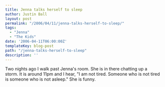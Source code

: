 ```yaml
---
title: Jenna talks herself to sleep
author: Justin Ball
layout: post
permalink: "/2006/04/11/jenna-talks-herself-to-sleep/"
tags:
  - "Jenna"
  - "The Kids"
date: '2006-04-11T06:00:00Z'
templateKey: blog-post
path: "/jenna-talks-herself-to-sleep"
description: ''
---
```


Two nights ago I walk past Jenna's room. She is in there chatting up a storm. It is around 11pm and I hear,
"I am not tired. Someone who is not tired is someone who is not asleep." She is funny.

